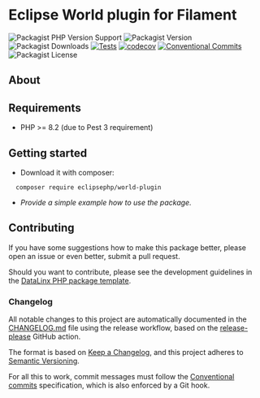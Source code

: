 # Eclipse World plugin for Filament

![Packagist PHP Version Support](https://img.shields.io/packagist/php-v/eclipsephp/world-plugin)
![Packagist Version](https://img.shields.io/packagist/v/eclipsephp/world-plugin)
![Packagist Downloads](https://img.shields.io/packagist/dt/eclipsephp/world-plugin)
[![Tests](https://github.com/DataLinx/eclipsephp-world-plugin/actions/workflows/test-runner.yml/badge.svg)](https://github.com/DataLinx/eclipsephp-world-plugin/actions/workflows/test-runner.yml)
[![codecov](https://codecov.io/gh/DataLinx/eclipsephp-world-plugin/graph/badge.svg?token=1HKSY5O6IW)](https://codecov.io/gh/DataLinx/eclipsephp-world-plugin)
[![Conventional Commits](https://img.shields.io/badge/Conventional%20Commits-1.0.0-%23FE5196?logo=conventionalcommits&logoColor=white)](https://conventionalcommits.org)
![Packagist License](https://img.shields.io/packagist/l/eclipsephp/world-plugin)

## About


## Requirements
- PHP >= 8.2 (due to Pest 3 requirement)

## Getting started
* Download it with composer:
```shell
  composer require eclipsephp/world-plugin
````
* _Provide a simple example how to use the package._

## Contributing
If you have some suggestions how to make this package better, please open an issue or even better, submit a pull request.

Should you want to contribute, please see the development guidelines in the [DataLinx PHP package template](https://github.com/DataLinx/php-package-template).

### Changelog
All notable changes to this project are automatically documented in the [CHANGELOG.md](CHANGELOG.md) file using the release workflow, based on the [release-please](https://github.com/googleapis/release-please) GitHub action.

The format is based on [Keep a Changelog](https://keepachangelog.com/en/1.0.0/),
and this project adheres to [Semantic Versioning](https://semver.org/spec/v2.0.0.html).

For all this to work, commit messages must follow the [Conventional commits](https://www.conventionalcommits.org/) specification, which is also enforced by a Git hook.

